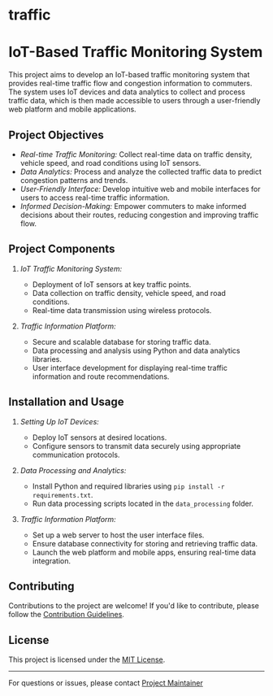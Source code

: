 # traffic
# IoT-Based Traffic Monitoring System

This project aims to develop an IoT-based traffic monitoring system that provides real-time traffic flow and congestion information to commuters. The system uses IoT devices and data analytics to collect and process traffic data, which is then made accessible to users through a user-friendly web platform and mobile applications.

## Project Objectives

- *Real-time Traffic Monitoring:* Collect real-time data on traffic density, vehicle speed, and road conditions using IoT sensors.
- *Data Analytics:* Process and analyze the collected traffic data to predict congestion patterns and trends.
- *User-Friendly Interface:* Develop intuitive web and mobile interfaces for users to access real-time traffic information.
- *Informed Decision-Making:* Empower commuters to make informed decisions about their routes, reducing congestion and improving traffic flow.

## Project Components

1. *IoT Traffic Monitoring System:*
   - Deployment of IoT sensors at key traffic points.
   - Data collection on traffic density, vehicle speed, and road conditions.
   - Real-time data transmission using wireless protocols.

2. *Traffic Information Platform:*
   - Secure and scalable database for storing traffic data.
   - Data processing and analysis using Python and data analytics libraries.
   - User interface development for displaying real-time traffic information and route recommendations.

## Installation and Usage

1. *Setting Up IoT Devices:*
   - Deploy IoT sensors at desired locations.
   - Configure sensors to transmit data securely using appropriate communication protocols.

2. *Data Processing and Analytics:*
   - Install Python and required libraries using `pip install -r requirements.txt`.
   - Run data processing scripts located in the `data_processing` folder.

3. *Traffic Information Platform:*
   - Set up a web server to host the user interface files.
   - Ensure database connectivity for storing and retrieving traffic data.
   - Launch the web platform and mobile apps, ensuring real-time data integration.

## Contributing

Contributions to the project are welcome! If you'd like to contribute, please follow the [Contribution Guidelines](CONTRIBUTING.md).

## License

This project is licensed under the [MIT License](LICENSE).

---

For questions or issues, please contact [Project Maintainer](mailto:example@example.com)
